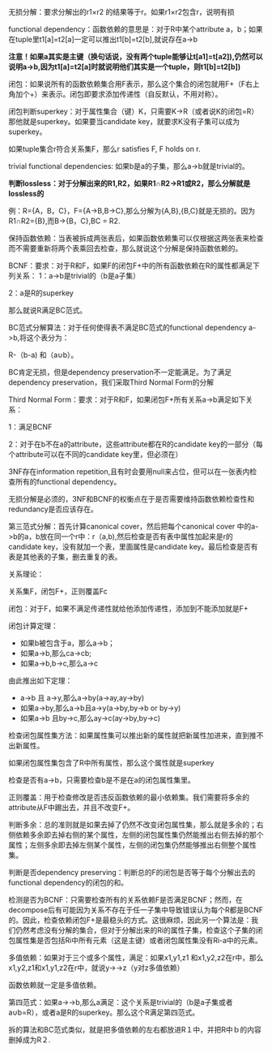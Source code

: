 无损分解：要求分解出的r1×r2 的结果等于r。如果r1×r2包含r，说明有损

functional dependency：函数依赖的意思是：对于R中某个attribute a，b；如果在tuple里t1[a]=t2[a]一定可以推出t1[b]=t2[b],就说存在a->b

**注意！如果a其实是主键（换句话说，没有两个tuple能够让t[a1]=t[a2]),仍然可以说明a->b,因为t1[a]=t2[a]时就说明他们其实是一个tuple，则t1[b]=t2[b])**

闭包：如果说所有的函数依赖集合用F表示，那么这个集合的闭包就用F+（F右上角加个+）来表示。闭包即要求添加传递性（自反默认，不用对称）。

闭包判断superkey：对于属性集合（键）K，只需要K->R（或者说K的闭包=R）那他就是superkey。如果要当candidate key，就要求K没有子集可以成为superkey。

如果tuple集合r符合关系集F，那么r satisfies F, F holds on r.

trivial functional dependencies: 如果b是a的子集，那么a->b就是trivial的。

**判断lossless：对于分解出来的R1,R2，如果R1∩R2->R1或R2，那么分解就是lossless的**

例：R={A，B，C}，F={A->B,B->C},那么分解为{A,B},{B,C}就是无损的。因为R1∩R2={B},而B->{B，C},BC = R2.



保持函数依赖：当表被拆成两张表后，如果函数依赖集可以仅根据这两张表来检查而不需要重新将两个表乘回去检查，那么就说这个分解是保持函数依赖的。

BCNF：要求：对于R和F，如果F的闭包F+中的所有函数依赖在R的属性都满足下列关系：
1：a->b是trivial的（b是a子集）

2：a是R的superkey

那么就说R满足BC范式。

BC范式分解算法：对于任何使得表不满足BC范式的functional dependency a->b,将这个表分为：

R-（b-a) 和（a∪b）。

BC肯定无损，但是dependency preservation不一定能满足。为了满足dependency preservation，我们采取Third Normal Form的分解

Third Normal Form：要求：对于R和F，如果闭包F+所有关系a->b满足如下关系：

1：满足BCNF

2：对于在b不在a的attribute，这些attribute都在R的candidate key的一部分（每个attribute可以在不同的candidate key里，但必须在）

3NF存在information repetition,且有时会要用null来占位，但可以在一张表内检查所有的functional dependency。

无损分解是必须的，3NF和BCNF的权衡点在于是否需要维持函数依赖检查性和redundancy是否应该存在。

第三范式分解：首先计算canonical cover，然后把每个canonical cover 中的a->b的a，b放在同一个r中：r（a,b),然后检查是否有表中属性加起来是r的candidate key，没有就加一个表，里面属性是candidate key。最后检查是否有表是其他表的子集，删去重复的表。



关系理论：

关系集F，闭包F+，正则覆盖Fc

闭包：对于F，如果不满足传递性就给他添加传递性，添加到不能添加就是F+

闭包计算定理：

* 如果b被包含于a，那么a->b；
* 如果a->b,那么ca->cb;
* 如果a->b,b->c,那么a->c

由此推出如下定理： 

* a->b 且 a->y,那么a->by(a->ay,ay->by)
* 如果a->by,那么a->b且a->y(a->by,by->b or by->y)
* 如果a->b 且by->c,那么ay->c(ay->by,by->c)

检查闭包属性集方法：如果属性集可以推出新的属性就把新属性加进来，直到推不出新属性。

如果闭包属性集包含了R中所有属性，那么这个属性就是superkey

检查是否有a->b，只需要检查b是不是在a的闭包属性集里。

正则覆盖：用于检查修改是否违反函数依赖的最小依赖集。我们需要将多余的attribute从F中踢出去，并且不改变F+。

判断多余：总的准则就是如果去掉了仍然不改变闭包属性集，那么就是多余的；右侧依赖多余即去掉右侧的某个属性，左侧的闭包属性集仍然能推出右侧去掉的那个属性；左侧多余即去掉左侧某个属性，左侧的闭包集仍然能够推出右侧整个属性集。

判断是否dependency preserving：判断总的F的闭包是否等于每个分解出去的functional dependency的闭包的和。

检测是否为BCNF：只需要检查所有的关系依赖F是否满足BCNF；然而，在decompose后有可能因为关系不存在于任一子集中导致错误认为每个R都是BCNF的。因此，检查依赖闭包F+是最稳头的方式。这很麻烦，因此另一个算法是：我们仍然考虑没有分解的集合，但对于分解出来的Ri的属性子集，检查这个子集的闭包属性集是否包括Ri中所有元素（这是主键）或者闭包属性集没有Ri-a中的元素。

   

多值依赖：如果对于三个或多个属性，满足：如果x1,y1,z1 和x1,y2,z2在r中，那么x1,y2,z1和x1,y1,z2在r中，就说y->->z（y对z多值依赖）

函数依赖就一定是多值依赖。

第四范式：如果a->->b,那么a满足：这个关系是trivial的（b是a子集或者a∪b=R），或者a是R的superkey。那么这个R满足第四范式。

拆的算法和BC范式类似，就是把多值依赖的左右都放进R１中，并把R中ｂ的内容删掉成为R２.

